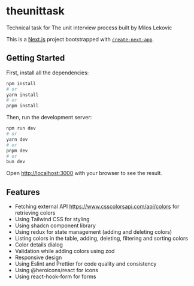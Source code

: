 # theunittask

Technical task for The unit interview process built by Milos Lekovic

This is a [Next.js](https://nextjs.org/) project bootstrapped with [`create-next-app`](https://github.com/vercel/next.js/tree/canary/packages/create-next-app).

## Getting Started

First, install all the dependencies:

```bash
npm install
# or
yarn install
# or
pnpm install
```

Then, run the development server:

```bash
npm run dev
# or
yarn dev
# or
pnpm dev
# or
bun dev
```

Open [http://localhost:3000](http://localhost:3000) with your browser to see the result.

## Features

- Fetching external API https://www.csscolorsapi.com/api/colors for retrieving colors
- Using Tailwind CSS for styling
- Using shadcn component library
- Using redux for state management (adding and deleting colors)
- Listing colors in the table, adding, deleting, filtering and sorting colors
- Color details dialog
- Validation while adding colors using zod
- Responsive design
- Using Eslint and Prettier for code quality and consistency
- Using @heroicons/react for icons
- Using react-hook-form for forms
